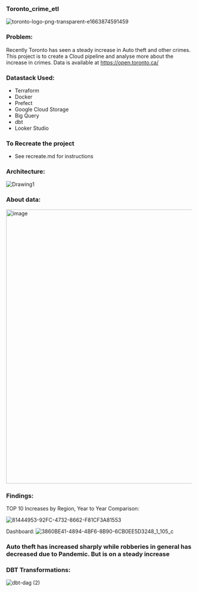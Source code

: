 
### Toronto_crime_etl

![toronto-logo-png-transparent-e1663874591459](https://user-images.githubusercontent.com/46944817/230141486-821a51e4-6252-48d8-883d-d0727a382335.png)



### Problem:
Recently Toronto has seen a steady increase in Auto theft and other crimes. This project is to create a Cloud pipeline and analyse more about the increase in crimes. Data is available at https://open.toronto.ca/


### Datastack Used:
* Terraform
* Docker
* Prefect
* Google Cloud Storage
* Big Query
* dbt
* Looker Studio

### To Recreate the project
* See recreate.md for instructions

### Architecture:

![Drawing1](https://user-images.githubusercontent.com/46944817/230142334-7f598f19-23b5-4dab-88b3-8341350df368.jpeg)

### About data:

<img width="743" alt="image" src="https://user-images.githubusercontent.com/46944817/230143213-0bb24981-419b-4969-8456-ad9d8e9c604a.png">

### Findings:

TOP 10 Increases by Region, Year to Year Comparison:

![81444953-92FC-4732-8662-F81CF3A81553](https://user-images.githubusercontent.com/46944817/231932364-435ddfe7-4720-4e5c-b195-d9ab98c08dab.jpeg)

Dashboard:
![3860BE41-4894-4BF6-8B90-6CB0EE5D3248_1_105_c](https://user-images.githubusercontent.com/46944817/230144012-ee679e60-c580-431a-832c-f046ace91153.jpeg)


### Auto theft has increased sharply while robberies in general has decreased due to Pandemic. But is on a steady increase

### DBT Transformations:

![dbt-dag (2)](https://user-images.githubusercontent.com/46944817/231931724-87d3cbe9-b8bf-463b-a3d6-3f2697ab5733.png)

